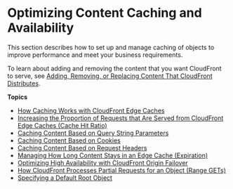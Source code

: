 # Optimizing Content Caching and Availability<a name="ConfiguringCaching"></a>

This section describes how to set up and manage caching of objects to improve performance and meet your business requirements\.

To learn about adding and removing the content that you want CloudFront to serve, see [Adding, Removing, or Replacing Content That CloudFront Distributes](AddRemoveReplaceObjects.md)\.

**Topics**
+ [How Caching Works with CloudFront Edge Caches](cache-hit-ratio-explained.md)
+ [Increasing the Proportion of Requests that Are Served from CloudFront Edge Caches \(Cache Hit Ratio\)](cache-hit-ratio.md)
+ [Caching Content Based on Query String Parameters](QueryStringParameters.md)
+ [Caching Content Based on Cookies](Cookies.md)
+ [Caching Content Based on Request Headers](header-caching.md)
+ [Managing How Long Content Stays in an Edge Cache \(Expiration\)](Expiration.md)
+ [Optimizing High Availability with CloudFront Origin Failover](high_availability_origin_failover.md)
+ [How CloudFront Processes Partial Requests for an Object \(Range GETs\)](RangeGETs.md)
+ [Specifying a Default Root Object](DefaultRootObject.md)